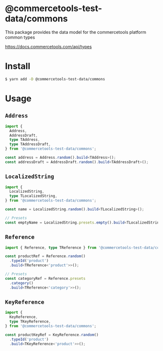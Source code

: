 # @commercetools-test-data/commons

This package provides the data model for the commercetools platform common types

https://docs.commercetools.com/api/types

# Install

```bash
$ yarn add -D @commercetools-test-data/commons
```

# Usage

## `Address`

```ts
import {
  Address,
  AddressDraft,
  type TAddress,
  type TAddressDraft,
} from '@commercetools-test-data/commons';

const address = Address.random().build<TAddress>();
const addressDraft = AddressDraft.random().build<TAddressDraft>();
```

## `LocalizedString`

```ts
import {
  LocalizedString,
  type TLocalizedString,
} from '@commercetools-test-data/commons';

const name = LocalizedString.random().build<TLocalizedString>();

// Presets
const emptyName = LocalizedString.presets.empty().build<TLocalizedString>();
```

## `Reference`

```ts
import { Reference, type TReference } from '@commercetools-test-data/commons';

const productRef = Reference.random()
  .typeId('product')
  .build<TReference<'product'>>();

// Presets
const categoryRef = Reference.presets
  .category()
  .build<TReference<'category'>>();
```

## `KeyReference`

```ts
import {
  KeyReference,
  type TKeyReference,
} from '@commercetools-test-data/commons';

const productKeyRef = KeyReference.random()
  .typeId('product')
  .build<TKeyReference<'product'>>();
```
